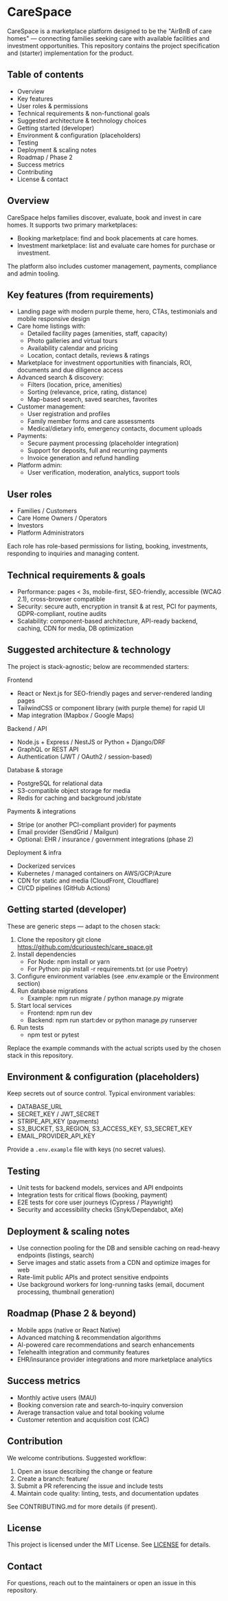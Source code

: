 # CareSpace

CareSpace is a marketplace platform designed to be the "AirBnB of care homes" — connecting families seeking care with available facilities and investment opportunities. This repository contains the project specification and (starter) implementation for the product.

## Table of contents
- Overview
- Key features
- User roles & permissions
- Technical requirements & non-functional goals
- Suggested architecture & technology choices
- Getting started (developer)
- Environment & configuration (placeholders)
- Testing
- Deployment & scaling notes
- Roadmap / Phase 2
- Success metrics
- Contributing
- License & contact

## Overview
CareSpace helps families discover, evaluate, book and invest in care homes. It supports two primary marketplaces:
- Booking marketplace: find and book placements at care homes.
- Investment marketplace: list and evaluate care homes for purchase or investment.

The platform also includes customer management, payments, compliance and admin tooling.

## Key features (from requirements)
- Landing page with modern purple theme, hero, CTAs, testimonials and mobile responsive design
- Care home listings with:
  - Detailed facility pages (amenities, staff, capacity)
  - Photo galleries and virtual tours
  - Availability calendar and pricing
  - Location, contact details, reviews & ratings
- Marketplace for investment opportunities with financials, ROI, documents and due diligence access
- Advanced search & discovery:
  - Filters (location, price, amenities)
  - Sorting (relevance, price, rating, distance)
  - Map-based search, saved searches, favorites
- Customer management:
  - User registration and profiles
  - Family member forms and care assessments
  - Medical/dietary info, emergency contacts, document uploads
- Payments:
  - Secure payment processing (placeholder integration)
  - Support for deposits, full and recurring payments
  - Invoice generation and refund handling
- Platform admin:
  - User verification, moderation, analytics, support tools

## User roles
- Families / Customers
- Care Home Owners / Operators
- Investors
- Platform Administrators

Each role has role-based permissions for listing, booking, investments, responding to inquiries and managing content.

## Technical requirements & goals
- Performance: pages < 3s, mobile-first, SEO-friendly, accessible (WCAG 2.1), cross-browser compatible
- Security: secure auth, encryption in transit & at rest, PCI for payments, GDPR-compliant, routine audits
- Scalability: component-based architecture, API-ready backend, caching, CDN for media, DB optimization

## Suggested architecture & technology
The project is stack-agnostic; below are recommended starters:

Frontend
- React or Next.js for SEO-friendly pages and server-rendered landing pages
- TailwindCSS or component library (with purple theme) for rapid UI
- Map integration (Mapbox / Google Maps)

Backend / API
- Node.js + Express / NestJS or Python + Django/DRF
- GraphQL or REST API
- Authentication (JWT / OAuth2 / session-based)

Database & storage
- PostgreSQL for relational data
- S3-compatible object storage for media
- Redis for caching and background job/state

Payments & integrations
- Stripe (or another PCI-compliant provider) for payments
- Email provider (SendGrid / Mailgun)
- Optional: EHR / insurance / government integrations (phase 2)

Deployment & infra
- Dockerized services
- Kubernetes / managed containers on AWS/GCP/Azure
- CDN for static and media (CloudFront, Cloudflare)
- CI/CD pipelines (GitHub Actions)

## Getting started (developer)
These are generic steps — adapt to the chosen stack:

1. Clone the repository
   git clone https://github.com/dcurioustech/care_space.git
2. Install dependencies
   - For Node: npm install or yarn
   - For Python: pip install -r requirements.txt (or use Poetry)
3. Configure environment variables (see .env.example or the Environment section)
4. Run database migrations
   - Example: npm run migrate / python manage.py migrate
5. Start local services
   - Frontend: npm run dev
   - Backend: npm run start:dev or python manage.py runserver
6. Run tests
   - npm test or pytest

Replace the example commands with the actual scripts used by the chosen stack in this repository.

## Environment & configuration (placeholders)
Keep secrets out of source control. Typical environment variables:
- DATABASE_URL
- SECRET_KEY / JWT_SECRET
- STRIPE_API_KEY (payments)
- S3_BUCKET, S3_REGION, S3_ACCESS_KEY, S3_SECRET_KEY
- EMAIL_PROVIDER_API_KEY

Provide a `.env.example` file with keys (no secret values).

## Testing
- Unit tests for backend models, services and API endpoints
- Integration tests for critical flows (booking, payment)
- E2E tests for core user journeys (Cypress / Playwright)
- Security and accessibility checks (Snyk/Dependabot, aXe)

## Deployment & scaling notes
- Use connection pooling for the DB and sensible caching on read-heavy endpoints (listings, search)
- Serve images and static assets from a CDN and optimize images for web
- Rate-limit public APIs and protect sensitive endpoints
- Use background workers for long-running tasks (email, document processing, thumbnail generation)

## Roadmap (Phase 2 & beyond)
- Mobile apps (native or React Native)
- Advanced matching & recommendation algorithms
- AI-powered care recommendations and search enhancements
- Telehealth integration and community features
- EHR/insurance provider integrations and more marketplace analytics

## Success metrics
- Monthly active users (MAU)
- Booking conversion rate and search-to-inquiry conversion
- Average transaction value and total booking volume
- Customer retention and acquisition cost (CAC)

## Contribution
We welcome contributions. Suggested workflow:
1. Open an issue describing the change or feature
2. Create a branch: feature/<short-description>
3. Submit a PR referencing the issue and include tests
4. Maintain code quality: linting, tests, and documentation updates

See CONTRIBUTING.md for more details (if present).

## License
This project is licensed under the MIT License. See [LICENSE](LICENSE) for details.

## Contact
For questions, reach out to the maintainers or open an issue in this repository.
